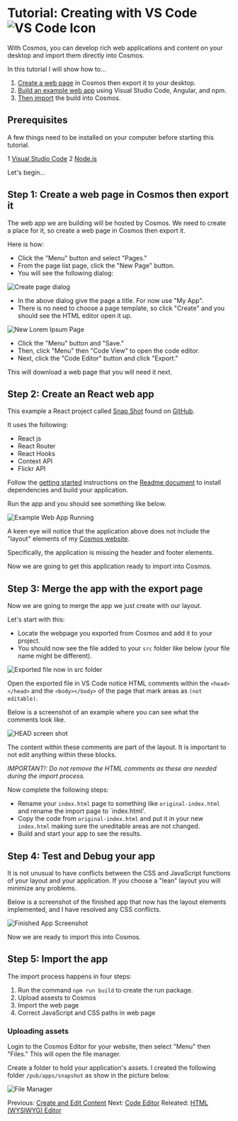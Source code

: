 # Tutorial: Creating with VS Code ![VS Code Icon](https://github.com/CosmosSoftware/Cosmos.Cms/blob/main/Documentation/Content/Editors/vs-code-icon.png)

With Cosmos, you can develop rich web applications and content on your desktop and import them directly into Cosmos.

In this tutorial I will show how to...

1. [Create a web page](#step-1-create-a-web-page-using-cosmos) in Cosmos then export it to your desktop.
2. [Build an example web app](#step-2-create-an-angular-web-app-and-build-it) using Visual Studio Code, Angular, and npm.
3. [Then import](#step-3-import-the-web-page) the build into Cosmos.

## Prerequisites

A few things need to be installed on your computer before starting this tutorial.

1 [Visual Studio Code](https://code.visualstudio.com)
2 [Node.js](https://nodejs.org)

Let's begin...

## Step 1: Create a web page in Cosmos then export it

The web app we are building will be hosted by Cosmos.  We need to create a place for it, so create a web page in Cosmos then export it.

Here is how:
 
 * Click the "Menu" button and select "Pages."
 * From the page list page, click the "New Page" button.
 * You will see the following dialog:

![Create page dialog](https://github.com/CosmosSoftware/Cosmos.Cms/blob/main/Documentation/Content/Editors/create-page-dialog.png)

 * In the above dialog give the page a title. For now use "My App".
 * There is no need to choose a page template, so click "Create" and you should see the HTML editor open it up.

![New Lorem Ipsum Page](https://github.com/CosmosSoftware/Cosmos.Cms/blob/main/Documentation/Content/Editors/new-lorem-ipsom-page.png)

 * Click the "Menu" button and "Save."
 * Then, click "Menu" then "Code View" to open the code editor.
 * Next, click the "Code Editor" button and click "Export."

This will download a web page that you will need it next.

## Step 2: Create an React web app

This example a React project called [Snap Shot](https://github.com/Yog9/SnapShot) found on [GitHub](https://github.com/Yog9/SnapShot).

It uses the following:

* React js
* React Router
* React Hooks
* Context API
* Flickr API

Follow the [getting started](https://github.com/Yog9/SnapShot#getting-started) instructions on the [Readme document](https://github.com/Yog9/SnapShot#snap-shot-) to install dependencies and build your application.

Run the app and you should see something like below.

![Example Web App Running](https://github.com/CosmosSoftware/Cosmos.Cms/blob/main/Documentation/Content/Editors/SnapShotDemo.png)

A keen eye will notice that the application above does not include the "layout" elements of my [Cosmos website](https://cosmos.moonrise.net).

Specifically, the application is missing the header and footer elements.

Now we are going to get this application ready to import into Cosmos.

## Step 3: Merge the app with the export page

Now we are going to merge the app we just create with our layout.

Let's start with this:

* Locate the webpage you exported from Cosmos and add it to your project.
* You should now see the file added to your `src` folder like below (your file name might be different).

![Exported file now in src folder](https://github.com/CosmosSoftware/Cosmos.Cms/blob/main/Documentation/Content/Editors/tutorial1-file-added.png)

Open the exported file in VS Code notice HTML comments within the `<head></head>` and the `<body></body>` of the page that mark areas as `(not editable)`.

Below is a screenshot of an example where you can see what the comments look like.

![HEAD screen shot](https://github.com/CosmosSoftware/Cosmos.Cms/blob/main/Documentation/Content/Editors/tutorial1-export-head-layout.png)

The content within these comments are part of the layout.  It is important to not edit anything within these blocks.

*IMPORTANT!: Do not remove the HTML comments as these are needed during the import process.*

Now complete the following steps:

* Rename your `index.html` page to something like `original-index.html` and rename the import page to `index.html'.
* Copy the code from  `original-index.html` and put it in your new `index.html` making sure the uneditable areas are not changed.
* Build and start your app to see the results.

## Step 4: Test and Debug your app

It is not unusual to have conflicts between the CSS and JavaScript functions of your layout and your application.  If you choose a "lean" layout you will minimize any problems.

Below is a screenshot of the finished app that now has the layout elements implemented, and I have resolved any CSS conflicts.

![Finished App Screenshot](https://github.com/CosmosSoftware/Cosmos.Cms/blob/main/Documentation/Content/Editors/tutorial1-ready-to-import.png)

Now we are ready to import this into Cosmos.

## Step 5: Import the app

The import process happens in four steps:

1. Run the command `npm run build` to create the run package.
2. Upload assests to Cosmos
3. Import the web page
4. Correct JavaScript and CSS paths in web page

### Uploading assets

Login to the Cosmos Editor for your website, then select "Menu" then "Files."  This will open the file manager.

Create a folder to hold your application's assets.  I created the following folder `/pub/apps/snapshot` as show in the picture below.

![File Manager](https://github.com/CosmosSoftware/Cosmos.Cms/blob/main/Documentation/Content/Editors/tutorial1-filemanager.png)



Previous: [Create and Edit Content](https://github.com/CosmosSoftware/Cosmos.Cms/tree/main/Documentation/Content) Next: [Code Editor](https://github.com/CosmosSoftware/Cosmos.Cms/blob/main/Documentation/Content/Editors/CodeEditor.md) Releated: [HTML (WYSIWYG) Editor](https://github.com/CosmosSoftware/Cosmos.Cms/edit/main/Documentation/Content/Editors/WYSIWYG(HTMLEditor).md)
